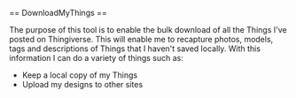 == DownloadMyThings ==

The purpose of this tool is to enable the bulk download of all the Things I've posted on Thingiverse.  This will enable me to recapture photos, models, tags and descriptions of Things that I haven't saved locally.  With this information I can do a variety of things such as:

* Keep a local copy of my Things
* Upload my designs to other sites

